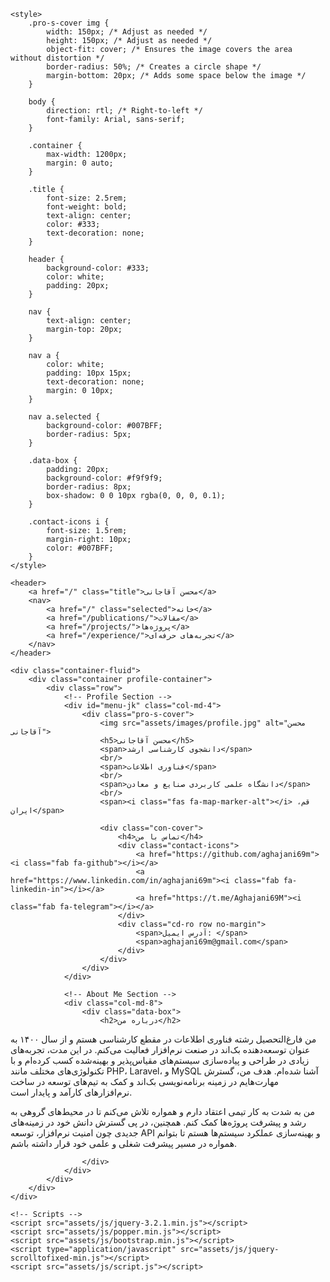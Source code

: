 <!DOCTYPE html>
<html lang="fa">
<head>
    <meta charset="utf-8">
    <meta name="viewport" content="width=device-width, initial-scale=1, shrink-to-fit=no">
    <meta name="author" content="محسن آقاجانی">
    <meta name="generator" content="Jekyll v3.9.5">
    <title>محسن آقاجانی | وب‌سایت شخصی</title>
    <link rel="shortcut icon" href="assets/images/fav.jpg">
    <link rel="stylesheet" href="assets/css/bootstrap.min.css">
    <link rel="stylesheet" href="assets/css/fontawesome-all.min.css">
    <link rel="stylesheet" href="assets/css/style.css">

    <style>
        .pro-s-cover img {
            width: 150px; /* Adjust as needed */
            height: 150px; /* Adjust as needed */
            object-fit: cover; /* Ensures the image covers the area without distortion */
            border-radius: 50%; /* Creates a circle shape */
            margin-bottom: 20px; /* Adds some space below the image */
        }

        body {
            direction: rtl; /* Right-to-left */
            font-family: Arial, sans-serif;
        }

        .container {
            max-width: 1200px;
            margin: 0 auto;
        }

        .title {
            font-size: 2.5rem;
            font-weight: bold;
            text-align: center;
            color: #333;
            text-decoration: none;
        }

        header {
            background-color: #333;
            color: white;
            padding: 20px;
        }

        nav {
            text-align: center;
            margin-top: 20px;
        }

        nav a {
            color: white;
            padding: 10px 15px;
            text-decoration: none;
            margin: 0 10px;
        }

        nav a.selected {
            background-color: #007BFF;
            border-radius: 5px;
        }

        .data-box {
            padding: 20px;
            background-color: #f9f9f9;
            border-radius: 8px;
            box-shadow: 0 0 10px rgba(0, 0, 0, 0.1);
        }

        .contact-icons i {
            font-size: 1.5rem;
            margin-right: 10px;
            color: #007BFF;
        }
    </style>
</head>

<body>

    <header>
        <a href="/" class="title">محسن آقاجانی</a>
        <nav>
            <a href="/" class="selected">خانه</a>
            <a href="/publications/">مقالات</a>
            <a href="/projects/">پروژه‌ها</a>
            <a href="/experience/">تجربه‌های حرفه‌ای</a>
        </nav>
    </header>

    <div class="container-fluid">
        <div class="container profile-container">
            <div class="row">
                <!-- Profile Section -->
                <div id="menu-jk" class="col-md-4">
                    <div class="pro-s-cover">
                        <img src="assets/images/profile.jpg" alt="محسن آقاجانی">
                        <h5>محسن آقاجانی</h5>
                        <span>دانشجوی کارشناسی ارشد</span>
                        <br/>
                        <span>فناوری اطلاعات</span>
                        <br/>
                        <span>دانشگاه علمی کاربردی صنایع و معادن</span>
                        <br/>
                        <span><i class="fas fa-map-marker-alt"></i> قم، ایران</span>

                        <div class="con-cover">
                            <h4>تماس با من</h4>
                            <div class="contact-icons">
                                <a href="https://github.com/aghajani69m"><i class="fab fa-github"></i></a>
                                <a href="https://www.linkedin.com/in/aghajani69m"><i class="fab fa-linkedin-in"></i></a>
                                <a href="https://t.me/Aghajani69M"><i class="fab fa-telegram"></i></a>
                            </div>
                            <div class="cd-ro row no-margin">
                                <span>آدرس ایمیل: </span>
                                <span>aghajani69m@gmail.com</span>
                            </div>
                        </div>
                    </div>
                </div>

                <!-- About Me Section -->
                <div class="col-md-8">
                    <div class="data-box">
                        <h2>درباره من</h2>
<p>من فارغ‌التحصیل رشته فناوری اطلاعات در مقطع کارشناسی هستم و از سال ۱۴۰۰ به عنوان توسعه‌دهنده بک‌اند در صنعت نرم‌افزار فعالیت می‌کنم. در این مدت، تجربه‌های زیادی در طراحی و پیاده‌سازی سیستم‌های مقیاس‌پذیر و بهینه‌شده کسب کرده‌ام و با تکنولوژی‌های مختلف مانند PHP، Laravel، و MySQL آشنا شده‌ام. هدف من، گسترش مهارت‌هایم در زمینه برنامه‌نویسی بک‌اند و کمک به تیم‌های توسعه در ساخت نرم‌افزارهای کارآمد و پایدار است.</p>

<p>من به شدت به کار تیمی اعتقاد دارم و همواره تلاش می‌کنم تا در محیط‌های گروهی به رشد و پیشرفت پروژه‌ها کمک کنم. همچنین، در پی گسترش دانش خود در زمینه‌های جدیدی چون امنیت نرم‌افزار، توسعه API و بهینه‌سازی عملکرد سیستم‌ها هستم تا بتوانم همواره در مسیر پیشرفت شغلی و علمی خود قرار داشته باشم.</p>

                    </div>
                </div>
            </div>
        </div>
    </div>

    <!-- Scripts -->
    <script src="assets/js/jquery-3.2.1.min.js"></script>
    <script src="assets/js/popper.min.js"></script>
    <script src="assets/js/bootstrap.min.js"></script>
    <script type="application/javascript" src="assets/js/jquery-scrolltofixed-min.js"></script>
    <script src="assets/js/script.js"></script>
</body>
</html>
